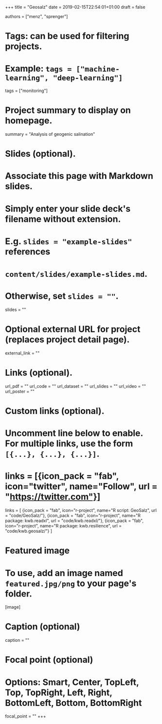+++
title = "Geosalz"
date = 2019-02-15T22:54:01+01:00
draft = false

authors = ["menz", "sprenger"]

# Tags: can be used for filtering projects.
# Example: `tags = ["machine-learning", "deep-learning"]`
tags = ["monitoring"]

# Project summary to display on homepage.
summary = "Analysis of geogenic salination"

# Slides (optional).
#   Associate this page with Markdown slides.
#   Simply enter your slide deck's filename without extension.
#   E.g. `slides = "example-slides"` references 
#   `content/slides/example-slides.md`.
#   Otherwise, set `slides = ""`.
slides = ""

# Optional external URL for project (replaces project detail page).
external_link = ""

# Links (optional).
url_pdf = ""
url_code = ""
url_dataset = ""
url_slides = ""
url_video = ""
url_poster = ""

# Custom links (optional).
#   Uncomment line below to enable. For multiple links, use the form `[{...}, {...}, {...}]`.
# links = [{icon_pack = "fab", icon="twitter", name="Follow", url = "https://twitter.com"}]
links = [
{icon_pack = "fab", icon="r-project", name="R script: GeoSalz", url = "code/GeoSalz/"}, 
{icon_pack = "fab", icon="r-project", name="R package: kwb.readxl", url = "code/kwb.readxl/"},
{icon_pack = "fab", icon="r-project", name="R package: kwb.resilience", url = "code/kwb.geosalz/"}
]

# Featured image
# To use, add an image named `featured.jpg/png` to your page's folder. 
[image]
  # Caption (optional)
  caption = ""

  # Focal point (optional)
  # Options: Smart, Center, TopLeft, Top, TopRight, Left, Right, BottomLeft, Bottom, BottomRight
  focal_point = ""
+++

